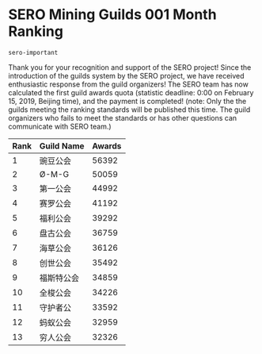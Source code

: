 # SERO Mining Guilds 001 Month Ranking

`sero-important`

Thank you for your recognition and support of the SERO project! Since the introduction of the guilds system by the SERO project, we have received enthusiastic response from the guild organizers! The SERO team has now calculated the first guild awards quota (statistic deadline: 0:00 on February 15, 2019, Beijing time), and the payment is completed! (note: Only the the guilds meeting the ranking standards will be published this time. The guild organizers who fails to meet the standards or has other questions can communicate with SERO team.)


|Rank|Guild Name|Awards|
|------|------|------|
|1|豌豆公会|56392|
|2|Ø-M-G|50059|
|3|第一公会|44992|
|4|赛罗公会|41192|
|5|福利公会|39292|
|6|盘古公会|36759
|7|海草公会|36126|
|8|创世公会|35492|
|9|福斯特公会|34859|
|10|全梭公会|34226|
|11|守护者公|33592|
|12|蚂蚁公会|32959|
|13|穷人公会|32326|
